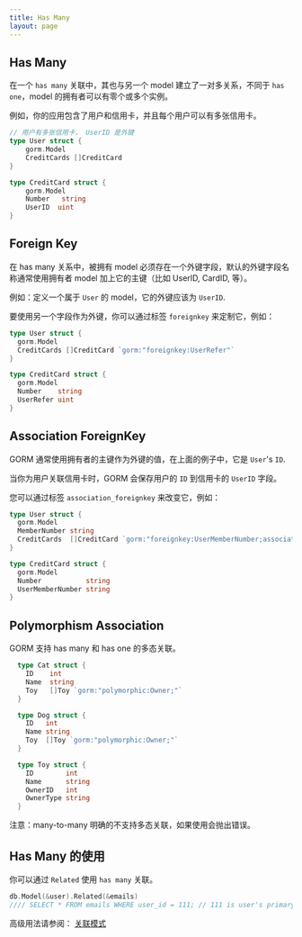```yaml
---
title: Has Many
layout: page
---
```


## Has Many

在一个 `has many` 关联中，其也与另一个 model 建立了一对多关系，不同于 `has one`，model 的拥有者可以有零个或多个实例。

例如，你的应用包含了用户和信用卡，并且每个用户可以有多张信用卡。

```go
// 用户有多张信用卡， UserID 是外键
type User struct {
    gorm.Model
    CreditCards []CreditCard
}

type CreditCard struct {
    gorm.Model
    Number   string
    UserID  uint
}
```

## Foreign Key

在 has many 关系中，被拥有 model 必须存在一个外键字段，默认的外键字段名称通常使用拥有者 model 加上它的主键（比如 UserID, CardID, 等）。

例如：定义一个属于 `User` 的 model，它的外键应该为 `UserID`.

要使用另一个字段作为外键，你可以通过标签 `foreignkey` 来定制它，例如：

```go
type User struct {
  gorm.Model
  CreditCards []CreditCard `gorm:"foreignkey:UserRefer"`
}

type CreditCard struct {
  gorm.Model
  Number    string
  UserRefer uint
}
```

## Association ForeignKey

GORM 通常使用拥有者的主键作为外键的值，在上面的例子中，它是 `User`'s `ID`.

当你为用户关联信用卡时，GORM 会保存用户的 `ID` 到信用卡的 `UserID` 字段。

您可以通过标签 `association_foreignkey` 来改变它，例如：

```go
type User struct {
  gorm.Model
  MemberNumber string
  CreditCards  []CreditCard `gorm:"foreignkey:UserMemberNumber;association_foreignkey:MemberNumber"`
}

type CreditCard struct {
  gorm.Model
  Number           string
  UserMemberNumber string
}
```

## Polymorphism Association

GORM 支持 has many 和 has one 的多态关联。

```go
  type Cat struct {
    ID    int
    Name  string
    Toy   []Toy `gorm:"polymorphic:Owner;"`
  }

  type Dog struct {
    ID   int
    Name string
    Toy  []Toy `gorm:"polymorphic:Owner;"`
  }

  type Toy struct {
    ID        int
    Name      string
    OwnerID   int
    OwnerType string
  }
```

注意：many-to-many 明确的不支持多态关联，如果使用会抛出错误。

## Has Many 的使用

你可以通过 `Related` 使用 `has many` 关联。

```go
db.Model(&user).Related(&emails)
//// SELECT * FROM emails WHERE user_id = 111; // 111 is user's primary key
```

高级用法请参阅： [关联模式](/docs/associations.html#Association-Mode)